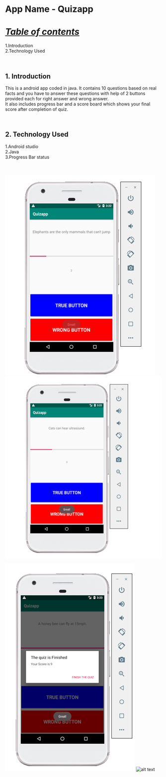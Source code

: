 # App Name - Quizapp
<h1><B><I><U>Table of contents</B></I></U></h1>
<body>
1.Introduction<br>
2.Technology Used<br>
</body>


<br><h2><B>1. Introduction</B></h2>
<body>This is a android app coded in java. It contains 10 questions based on real facts and you have to answer these questions with help of 2 buttons provided each for right answer and wrong answer.
<br>It also includes progress bar and a score board which shows your final score after completion of quiz.</body>

<br><h2><B>2. Technology Used</B></h2>
<body>
1.Android studio<br>
2.Java<br>
3.Progress Bar status<br><br><br>

![alt text](https://github.com/yssharmasharma/Quizapp/blob/master/quiz1.png?raw=true)
![alt text](https://github.com/yssharmasharma/Quizapp/blob/master/quiz2.png?raw=true)

![alt text](https://github.com/yssharmasharma/Quizapp/blob/master/quiz3.png?raw=true)
![alt text](https://github.com/yssharmasharma/Quizapp/blob/master/quiz4.png?raw=true)





</body>
